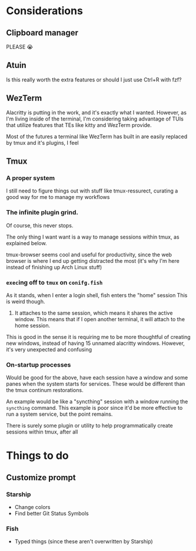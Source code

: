 
# Considerations

## Clipboard manager
PLEASE :sob:

## Atuin
Is this really worth the extra features or should I just use Ctrl+R with fzf?

## WezTerm
Alacritty is putting in the work, and it's exactly what I wanted.
However, as I'm living inside of the terminal, I'm considering taking
advantage of TUIs that utilize features that TEs like kitty and WezTerm
provide.

Most of the futures a terminal like WezTerm has built in are easily
replaced by tmux and it's plugins, I feel

## Tmux

### A proper system

I still need to figure things out with stuff like tmux-ressurect, curating a good way for me to manage my workflows

### The infinite plugin grind.
Of course, this never stops.

The only thing I want want is a way to manage sessions within tmux, as explained below.

tmux-browser seems cool and useful for productivity, since the web browser is where I end up getting distracted the most 
(it's why I'm here instead of finishing up Arch Linux stuff)

### `exec`ing off to `tmux` on `conifg.fish`

As it stands, when I enter a login shell, fish enters the "home" session
This is weird though.

1. It attaches to the same session, which means it shares the active window.
This means that if I open another terminal, it will attach to the home session.

This is good in the sense it is requiring me to be more thoughtful of creating new
windows, instead of having 15 unnamed alacritty windows.
However, it's very unexpected and confusing

### On-startup processes

Would be good for the above, have each session have a window and some panes
when the system starts for services.
These would be different than the tmux continum restorations.

An example would be like a "syncthing" session with a window running the
`syncthing` command.
This example is poor since it'd be more effective to run a system service,
but the point remains.

There is surely some plugin or utility to help programmatically create sessions
within tmux, after all


# Things to do

## Customize prompt

### Starship
 - Change colors
 - Find better Git Status Symbols

### Fish
 - Typed things (since these aren't overwritten by Starship)
